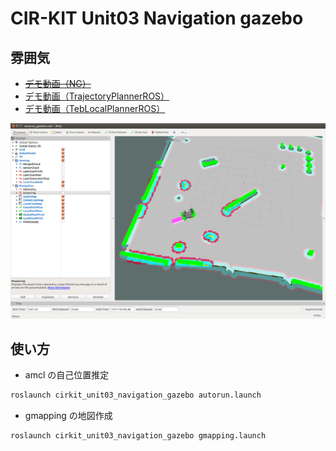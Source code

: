 # CIR-KIT Unit03 Navigation gazebo
## 雰囲気
- ~~[デモ動画（NG）](https://youtu.be/t8RvtNwTC90)~~
- [デモ動画（TrajectoryPlannerROS）](https://youtu.be/6OA_49ULO2A)
- [デモ動画（TebLocalPlannerROS）](https://youtu.be/cPwdey1iHZA)

![](.fig/demo.png)

## 使い方
- amcl の自己位置推定

```bash
roslaunch cirkit_unit03_navigation_gazebo autorun.launch 
```

- gmapping の地図作成

```bash
roslaunch cirkit_unit03_navigation_gazebo gmapping.launch 
```
